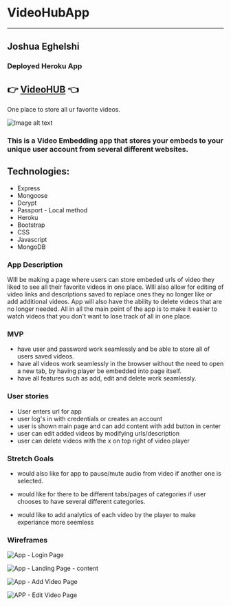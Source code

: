 # VideoHubApp 
_______
## Joshua Eghelshi

### Deployed Heroku App

## 👉 [VideoHUB](https://videoembeds.herokuapp.com/) 👈

One place to store all ur favorite videos. 

![Image alt text](https://tinyurl.com/gitvideohub)

### This is a Video Embedding app that stores your embeds to your unique user account from several different websites. 

## Technologies:
- Express
- Mongoose
- Dcrypt
- Passport - Local method
- Heroku
- Bootstrap 
- CSS
- Javascript
- MongoDB


### App Description 
WIll be making a page where users can store embeded urls of video they liked to see all their favorite videos in one place. 
WIll also allow for editing of video links and descriptions saved to replace ones they no longer like or add additional videos. 
App will also have the ability to delete videos that are no longer needed. All in all the main point of the app is to make it easier to watch videos that you don't want to lose track of all in one place.  




### MVP

- have user and password work seamlessly and be able to store all of users saved videos.
- have all videos work seamlessly in the browser without the need to open a new tab, by having player be embedded into page itself. 
- have all features such as add, edit and delete work seamlessly. 


### User stories

- User enters url for app
- user log's in with credentials or creates an account
- user is shown main page and can add content with add button in center
- user can edit added videos by modifying urls/description
- user can delete videos with the x on top right of video player



### Stretch Goals

- would also like for app to pause/mute audio from video if another one is selected. 

- would like for there to be different tabs/pages of categories if user chooses to have several different categories. 
- would like to add analytics of each video by the player to make experiance more seemless 






### Wireframes

![App - Login Page](https://media.git.generalassemb.ly/user/42703/files/4004d779-f09e-4cb8-8821-051511c140eb)


![App - Landing Page - content](https://media.git.generalassemb.ly/user/42703/files/6dabd408-fc1c-4030-b498-459ff67921cc)


![App - Add Video Page](https://media.git.generalassemb.ly/user/42703/files/53823df3-6eaf-4f27-828d-553c391efe22)


![APP - Edit Video Page](https://media.git.generalassemb.ly/user/42703/files/6539793d-edb8-4398-9a9b-bac42d40f9ba)
